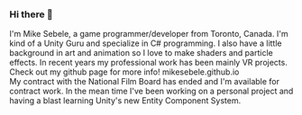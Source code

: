 ### Hi there 👋

I'm Mike Sebele, a game programmer/developer from Toronto, Canada.
I'm kind of a Unity Guru and specialize in C# programming. I also have a little background in art and animation so I love to make shaders and particle effects.
In recent years my professional work has been mainly VR projects. Check out my github page for more info! mikesebele.github.io  
My contract with the National Film Board has ended and I'm available for contract work.
In the mean time I've been working on a personal project and having a blast learning Unity's new Entity Component System.

<!--
**mikesebele/mikesebele** is a ✨ _special_ ✨ repository because its `README.md` (this file) appears on your GitHub profile.

Here are some ideas to get you started:

- 🔭 I’m currently working on ...
- 🌱 I’m currently learning ...
- 👯 I’m looking to collaborate on ...
- 🤔 I’m looking for help with ...
- 💬 Ask me about ...
- 📫 How to reach me: ...
- 😄 Pronouns: ...
- ⚡ Fun fact: ...
-->
